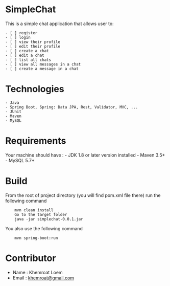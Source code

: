 # SimpleChat

This is a simple chat application that allows user to:

	- [ ] register
	- [ ] login
	- [ ] view their profile
	- [ ] edit their profile
	- [ ] create a chat
	- [ ] edit a chat
	- [ ] list all chats
	- [ ] view all messages in a chat
	- [ ] create a message in a chat

# Technologies
	- Java
	- Spring Boot, Spring: Data JPA, Rest, Validator, MVC, ...
	- JUnit
	- Maven
	- MySQL

# Requirements 
Your machine should have :
	- JDK 1.8 or later version installed 
	- Maven 3.5+
	- MySQL 5.7+
	
# Build
From the root of project directory (you will find pom.xml file there) run the following command
	
		mvn clean install
		Go to the target folder
		java -jar simplechat-0.0.1.jar
	
You also use the following command
		

		mvn spring-boot:run
	
# Contributor

- Name : Khemroat Loem
- Email : khemroat@gmail.com
